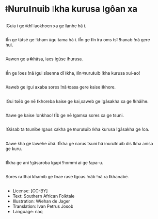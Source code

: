 # ǂNuruǁnuib ǀkha kurusa ǀgôan xa

##
ǀGuia i ge ǂkhî ǀaokhoen xa ge ǁanhe hâ i.

##
ǁÎn ge tātsē ge ǃkham ūgu tama hâ i. ǁÎn ge ǁîn îra oms tsî ǃhanab ǃnâ gere hui.

##
Xawen ge a ǂkhāsa, ǀaes ǀgūse ǀhurusa.

##
ǁÎn ge ǃoes ǃnâ ǀgui sîsenna dī ǁkha, ǁîn ǂnuruǁuib ǃkha kurusa xui-ao!

##
Xaweb ge ǀgui axaba sores ǃnâ ǂoasa gere kaise ǁkhore.

##
ǀGui tsēb ge nē ǁkhoreba kaise ge kai,xaweb ge ǃgâsakha xa ge ǃkhâihe.

##
Xawe ge kaise ǃonkhao! ǁÎb ge nē ǀgamsa sores xa ge tsuni.

##
ǃGâsab ta tsunibe ǀgaus xakha ge ǂnuruǁuib ǀkha kurusa ǃgâsakha ge ǃoa.

##
Xawe kha ge ǀawehe ūhâ. ǁÎkha ge narus tsuni hâ ǂnuruǁnuib dis ǀkha anisa ge kuru.

##
ǁÎkha ge ani ǃgâsaroba ǀgapi ǃhommi ai ge ǃapa-u.

##
Sores ra ǁhai khamib ge ǁnae rase ǁgoas ǃnâb ǃnâ ra ǁkhanabē.

##
* License: [CC-BY]
* Text: Southern African Folktale
* Illustration: Wiehan de Jager
* Translation: Ivan Petrus Josob
* Language: naq

